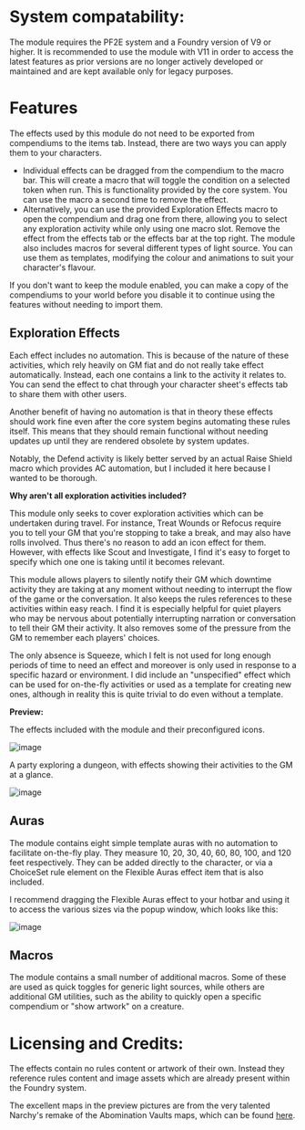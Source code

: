 # System compatability:

The module requires the PF2E system and a Foundry version of V9 or higher. It is recommended to use the module with V11 in order to access the latest features as prior versions are no longer actively developed or maintained and are kept available only for legacy purposes.

# Features

The effects used by this module do not need to be exported from compendiums to the items tab. 
Instead, there are two ways you can apply them to your characters.
- Individual effects can be dragged from the compendium to the macro bar. This will create a macro that will toggle the condition on a selected token when run. This is functionality provided by the core system. You can use the macro a second time to remove the effect.
- Alternatively, you can use the provided Exploration Effects macro to open the compendium and drag one from there, allowing you to select any exploration activity while only using one macro slot. Remove the effect from the effects tab or the effects bar at the top right.
The module also includes macros for several different types of light source. You can use them as templates, modifying the colour and animations to suit your character's flavour.

If you don't want to keep the module enabled, you can make a copy of the compendiums to your world before you disable it to continue using the features without needing to import them.

## Exploration Effects

Each effect includes no automation. This is because of the nature of these activities, which rely heavily on GM fiat and do not really take effect automatically. Instead, each one contains a link to the activity it relates to. You can send the effect to chat through your character sheet's effects tab to share them with other users.

Another benefit of having no automation is that in theory these effects should work fine even after the core system begins automating these rules itself. This means that they should remain functional without needing updates up until they are rendered obsolete by system updates.

Notably, the Defend activity is likely better served by an actual Raise Shield macro which provides AC automation, but I included it here because I wanted to be thorough.

**Why aren't all exploration activities included?**

This module only seeks to cover exploration activities which can be undertaken during travel. For instance, Treat Wounds or Refocus require you to tell your GM that you're stopping to take a break, and may also have rolls involved. Thus there's no reason to add an icon effect for them. However, with effects like Scout and Investigate, I find it's easy to forget to specify which one one is taking until it becomes relevant. 

This module allows players to silently notify their GM which downtime activity they are taking at any moment without needing to interrupt the flow of the game or the conversation. It also keeps the rules references to these activities within easy reach. I find it is especially helpful for quiet players who may be nervous about potentially interrupting narration or conversation to tell their GM their activity. It also removes some of the pressure from the GM to remember each players' choices.

The only absence is Squeeze, which I felt is not used for long enough periods of time to need an effect and moreover is only used in response to a specific hazard or environment. I did include an "unspecified" effect which can be used for on-the-fly activities or used as a template for creating new ones, although in reality this is quite trivial to do even without a template.

**Preview:**

The effects included with the module and their preconfigured icons.

![image](https://github.com/silvative/pf2e-exploration-effects/blob/documentation/Preview1.png)

A party exploring a dungeon, with effects showing their activities to the GM at a glance.

![image](https://github.com/silvative/pf2e-exploration-effects/blob/documentation/Preview2.png)

## Auras

The module contains eight simple template auras with no automation to facilitate on-the-fly play. They measure 10, 20, 30, 40, 60, 80, 100, and 120 feet respectively. They can be added directly to the character, or via a ChoiceSet rule element on the Flexible Auras effect item that is also included.

I recommend dragging the Flexible Auras effect to your hotbar and using it to access the various sizes via the popup window, which looks like this: 

![image](https://user-images.githubusercontent.com/66365038/197816950-6a202bff-8565-43d4-bfe1-b92ddb6d002d.png)

## Macros

The module contains a small number of additional macros. Some of these are used as quick toggles for generic light sources, while others are additional GM utilities, such as the ability to quickly open a specific compendium or "show artwork" on a creature.

# Licensing and Credits:

The effects contain no rules content or artwork of their own. Instead they reference rules content and image assets which are already present within the Foundry system. 

The excellent maps in the preview pictures are from the very talented Narchy's remake of the Abomination Vaults maps, which can be found [here](https://foundryvtt.com/packages/av-maps-remake-by-narchy).
